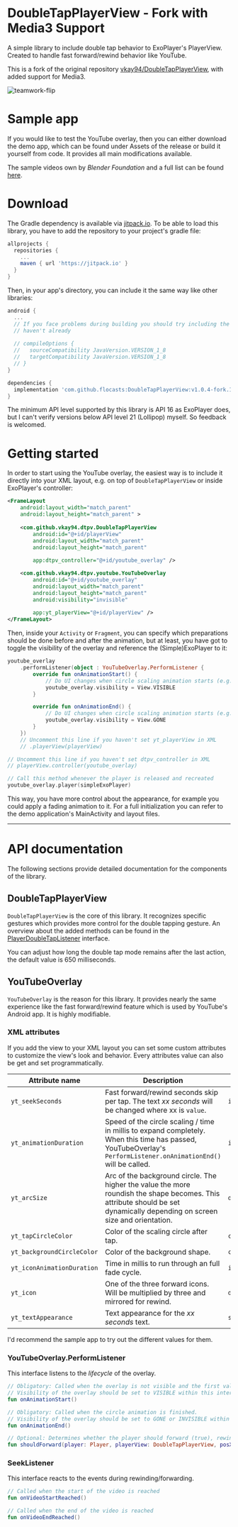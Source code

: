 # DoubleTapPlayerView - Fork with Media3 Support

A simple library to include double tap behavior to ExoPlayer's PlayerView. 
Created to handle fast forward/rewind behavior like YouTube.

This is a fork of the original repository [vkay94/DoubleTapPlayerView](https://github.com/vkay94/DoubleTapPlayerView), with added support for Media3.

![teamwork-flip](github/preview_gif.gif)

# Sample app

If you would like to test the YouTube overlay, then you can either download the demo app,
which can be found under Assets of the release or build it yourself from code.
It provides all main modifications available.

The sample videos own by *Blender Foundation* and a full list can be found [here][videolist].

# Download

The Gradle dependency is available via [jitpack.io][jitpack].
To be able to load this library, you have to add the repository to your project's gradle file:

```gradle
allprojects {
  repositories {
    ...
    maven { url 'https://jitpack.io' }
  }
}
```

Then, in your app's directory, you can include it the same way like other libraries:

```gradle
android {
  ...
  // If you face problems during building you should try including the below lines if you
  // haven't already
  
  // compileOptions {
  //   sourceCompatibility JavaVersion.VERSION_1_8
  //   targetCompatibility JavaVersion.VERSION_1_8
  // }
}

dependencies {
  implementation 'com.github.flocasts:DoubleTapPlayerView:v1.0.4-fork.1'
}
```

The minimum API level supported by this library is API 16 as ExoPlayer does, but I can't 
verify versions below API level 21 (Lollipop) myself. So feedback is welcomed.

# Getting started

In order to start using the YouTube overlay, the easiest way is to include it directly 
into your XML layout, e.g. on top of `DoubleTapPlayerView` or inside ExoPlayer's controller:

```xml
<FrameLayout
    android:layout_width="match_parent"
    android:layout_height="match_parent" >
    
    <com.github.vkay94.dtpv.DoubleTapPlayerView
        android:id="@+id/playerView"
        android:layout_width="match_parent"
        android:layout_height="match_parent"
        
        app:dtpv_controller="@+id/youtube_overlay" />

    <com.github.vkay94.dtpv.youtube.YouTubeOverlay
        android:id="@+id/youtube_overlay"
        android:layout_width="match_parent"
        android:layout_height="match_parent"
        android:visibility="invisible"
        
        app:yt_playerView="@+id/playerView" />
</FrameLayout>
```

Then, inside your `Activity` or `Fragment`, you can specify which preparations should be done
before and after the animation, but at least, you have got to toggle the visibility of the 
overlay and reference the (Simple)ExoPlayer to it:

```kotlin
youtube_overlay
    .performListener(object : YouTubeOverlay.PerformListener {
        override fun onAnimationStart() {
            // Do UI changes when circle scaling animation starts (e.g. hide controller views)
            youtube_overlay.visibility = View.VISIBLE
        }

        override fun onAnimationEnd() {
            // Do UI changes when circle scaling animation starts (e.g. show controller views)
            youtube_overlay.visibility = View.GONE
        }
    })
    // Uncomment this line if you haven't set yt_playerView in XML
    // .playerView(playerView)

// Uncomment this line if you haven't set dtpv_controller in XML 
// playerView.controller(youtube_overlay)

// Call this method whenever the player is released and recreated
youtube_overlay.player(simpleExoPlayer)
```

This way, you have more control about the appearance, for example you could apply a fading 
animation to it. For a full initialization you can refer to the demo application's MainActivity 
and layout files.

---

# API documentation

The following sections provide detailed documentation for the components of the library.

## DoubleTapPlayerView

`DoubleTapPlayerView` is the core of this library. It recognizes specific gestures 
which provides more control for the double tapping gesture.
An overview about the added methods can be found in the [PlayerDoubleTapListener][PlayerDoubleTapListener] 
interface.

You can adjust how long the double tap mode remains after the last action,
the default value is 650 milliseconds.

## YouTubeOverlay

`YouTubeOverlay` is the reason for this library. It provides nearly the
same experience like the fast forward/rewind feature which is used by YouTube's
Android app. It is highly modifiable.

### XML attributes

If you add the view to your XML layout you can set some custom attributes 
to customize the view's look and behavior. 
Every attributes value can also be get and set programmatically.

| Attribute name | Description | Type |
| ------------- | ------------| ------|
| `yt_seekSeconds` | Fast forward/rewind seconds skip per tap. The text *xx seconds* will be changed where xx is `value`. | `int` |
| `yt_animationDuration` |  Speed of the circle scaling / time in millis to expand completely. When this time has passed, YouTubeOverlay's `PerformListener.onAnimationEnd()` will be called. | `int` |
| `yt_arcSize` | Arc of the background circle. The higher the value the more roundish the shape becomes. This attribute should be set dynamically depending on screen size and orientation. | `dimen` | 
| `yt_tapCircleColor` | Color of the scaling circle after tap. | `color` |
| `yt_backgroundCircleColor` | Color of the background shape. | `color` |
| `yt_iconAnimationDuration` | Time in millis to run through an full fade cycle. | `int` |
| `yt_icon` | One of the three forward icons. Will be multiplied by three and mirrored for rewind. | `drawable` |
| `yt_textAppearance` | Text appearance for the *xx seconds* text. | `style` |

I'd recommend the sample app to try out the different values for them.

### YouTubeOverlay.PerformListener

This interface listens to the *lifecycle* of the overlay.

```kotlin
// Obligatory: Called when the overlay is not visible and the first valid double tap event occurred.
// Visibility of the overlay should be set to VISIBLE within this interface method.
fun onAnimationStart()

// Obligatory: Called when the circle animation is finished.
// Visibility of the overlay should be set to GONE or INVISIBLE within this interface method.
fun onAnimationEnd()

// Optional: Determines whether the player should forward (true), rewind (false) or ignore (null) taps.
fun shouldForward(player: Player, playerView: DoubleTapPlayerView, posX: Float): Boolean?
```

### SeekListener

This interface reacts to the events during rewinding/forwarding.

```kotlin
// Called when the start of the video is reached
fun onVideoStartReached()

// Called when the end of the video is reached
fun onVideoEndReached()
```

[videolist]: https://gist.github.com/jsturgis/3b19447b304616f18657
[jitpack]: https://jitpack.io/#vkay94/DoubleTapPlayerView
[PlayerDoubleTapListener]: https://github.com/vkay94/DoubleTapPlayerView/blob/master/doubletapplayerview/src/main/java/com/github/vkay94/dtpv/PlayerDoubleTapListener.java
